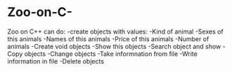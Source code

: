 # Zoo-on-C-
Zoo on C++ can do:
-create objects with values:
  -Kind of animal
  -Sexes of this animals
  -Names of this animals
  -Price of this animals
  -Number of animals
-Create void objects
-Show this objects
-Search object and show
-Copy objects
-Change objects
-Take informnation from file
-Write information in file
-Delete objects
